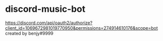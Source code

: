 # discord-music-bot
https://discord.com/api/oauth2/authorize?client_id=1069672981019770950&permissions=274914610176&scope=bot
created by benjy#9999
